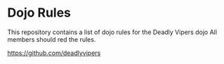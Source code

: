 Dojo Rules
==========

This repository contains a list of dojo rules for the Deadly Vipers dojo
All members should red the rules.

https://github.com/deadlyvipers
